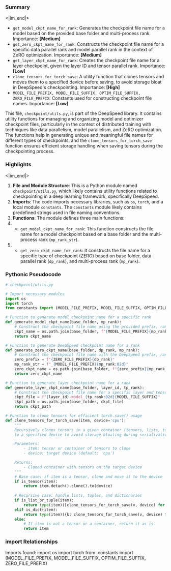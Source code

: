 

### Summary

<|im_end|>

* `get_model_ckpt_name_for_rank`: Generates the checkpoint file name for a model based on the provided base folder and multi-process rank. Importance: **[Medium]**
* `get_zero_ckpt_name_for_rank`: Constructs the checkpoint file name for a specific data parallel rank and model parallel rank in the context of ZeRO optimization. Importance: **[Medium]**
* `get_layer_ckpt_name_for_rank`: Creates the checkpoint file name for a layer checkpoint, given the layer ID and tensor parallel rank. Importance: **[Low]**
* `clone_tensors_for_torch_save`: A utility function that clones tensors and moves them to a specified device before saving, to avoid storage bloat in DeepSpeed's checkpointing. Importance: **[High]**
* `MODEL_FILE_PREFIX, MODEL_FILE_SUFFIX, OPTIM_FILE_SUFFIX, ZERO_FILE_PREFIX`: Constants used for constructing checkpoint file names. Importance: **[Low]** 

This file, `checkpoint/utils.py`, is part of the DeepSpeed library. It contains utility functions for managing and organizing model and optimizer checkpoint files, particularly in the context of distributed training with techniques like data parallelism, model parallelism, and ZeRO optimization. The functions help in generating unique and meaningful file names for different types of checkpoints, and the `clone_tensors_for_torch_save` function ensures efficient storage handling when saving tensors during the checkpointing process.

### Highlights

<|im_end|>

1. **File and Module Structure**: This is a Python module named `checkpoint/utils.py`, which likely contains utility functions related to checkpointing in a deep learning framework, specifically DeepSpeed.
2. **Imports**: The code imports necessary libraries, such as `os`, `torch`, and a local module `constants`. The `constants` module likely contains predefined strings used in file naming conventions.
3. **Functions**: The module defines three main functions:
4.   - `get_model_ckpt_name_for_rank`: This function constructs the file name for a model checkpoint based on a base folder and the multi-process rank (`mp_rank_str`).
5.   - `get_zero_ckpt_name_for_rank`: It constructs the file name for a specific type of checkpoint (ZERO) based on base folder, data parallel rank (`dp_rank`), and multi-process rank (`mp_rank`).

### Pythonic Pseudocode

```python
# checkpoint/utils.py

# Import necessary modules
import os
import torch
from constants import (MODEL_FILE_PREFIX, MODEL_FILE_SUFFIX, OPTIM_FILE_SUFFIX, ZERO_FILE_PREFIX)

# Function to generate model checkpoint name for a specific rank
def generate_model_ckpt_name(base_folder, mp_rank):
    # Construct the checkpoint file name using the provided prefix, rank, and suffix
    ckpt_name = os.path.join(base_folder, f"{MODEL_FILE_PREFIX}{mp_rank}{MODEL_FILE_SUFFIX}")
    return ckpt_name

# Function to generate DeepSpeed checkpoint name for a rank
def generate_zero_ckpt_name(base_folder, dp_rank, mp_rank):
    # Construct the checkpoint file name with the DeepSpeed prefix, rank, and optimizer suffix
    zero_prefix = f"{ZERO_FILE_PREFIX}{dp_rank}"
    mp_rank_str = f"_{MODEL_FILE_PREFIX}{mp_rank:02d}"
    zero_ckpt_name = os.path.join(base_folder, f"{zero_prefix}{mp_rank_str}{OPTIM_FILE_SUFFIX}")
    return zero_ckpt_name

# Function to generate layer checkpoint name for a rank
def generate_layer_ckpt_name(base_folder, layer_id, tp_rank):
    # Construct the checkpoint file name for a specific layer and tensor parallel rank
    ckpt_file = f"{layer_id}-model_{tp_rank:02d}{MODEL_FILE_SUFFIX}"
    ckpt_path = os.path.join(base_folder, ckpt_file)
    return ckpt_path

# Function to clone tensors for efficient torch.save() usage
def clone_tensors_for_torch_save(item, device='cpu'):
    """
    Recursively clones tensors in a given container (tensors, lists, tuples, or dictionaries)
    to a specified device to avoid storage bloating during serialization.

    Parameters:
        - item: tensor or container of tensors to clone
        - device: target device (default: 'cpu')

    Returns:
        - Cloned container with tensors on the target device
    """
    # Base case: if item is a tensor, clone and move it to the device
    if is_tensor(item):
        return item.detach().clone().to(device)
    
    # Recursive case: handle lists, tuples, and dictionaries
    if is_list_or_tuple(item):
        return type(item)([clone_tensors_for_torch_save(v, device) for v in item])
    elif is_dict(item):
        return type(item)({k: clone_tensors_for_torch_save(v, device) for k, v in item.items()})
    else:
        # If item is not a tensor or a container, return it as is
        return item
```


### import Relationships

Imports found:
import os
import torch
from .constants import (MODEL_FILE_PREFIX, MODEL_FILE_SUFFIX, OPTIM_FILE_SUFFIX, ZERO_FILE_PREFIX)